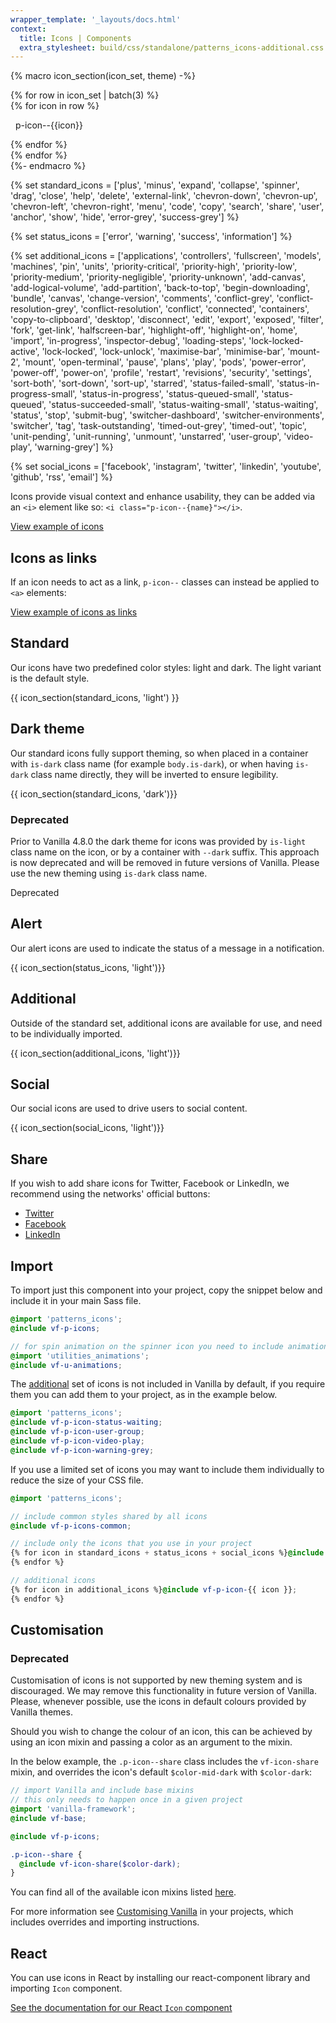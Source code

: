 ```yaml
---
wrapper_template: '_layouts/docs.html'
context:
  title: Icons | Components
  extra_stylesheet: build/css/standalone/patterns_icons-additional.css
---
```


{% macro icon_section(icon_set, theme) -%}

<section >
  <div class="p-strip is-shallow u-no-padding--top" {% if theme == "dark" %}style="background-color: transparent;"{% endif %}>{% for row in icon_set | batch(3) %}
  <div class="row u-equal-height">
    {% for icon in row %}<div class="p-card col-4 u-vertically-center {% if theme == "dark" %}is-dark{% endif %}" {% if theme == "dark" %}style="background-color: #111; color: #fff;"{% endif %}>
      <p><i class="p-icon--{{icon}} {% if theme == "dark" %}is-dark{% endif %}" style="margin-right: 0.5rem;"></i>p-icon--{{icon}}</p>
    </div>{% endfor %}
  </div>{% endfor %}
  </div>
</section>
{%- endmacro %}

{% set standard_icons = ['plus', 'minus', 'expand', 'collapse', 'spinner', 'drag', 'close', 'help', 'delete', 'external-link', 'chevron-down', 'chevron-up', 'chevron-left', 'chevron-right', 'menu', 'code', 'copy', 'search', 'share', 'user', 'anchor', 'show', 'hide', 'error-grey', 'success-grey'] %}

{% set status_icons = ['error',  'warning', 'success', 'information'] %}

{% set additional_icons = ['applications', 'controllers', 'fullscreen', 'models', 'machines', 'pin', 'units', 'priority-critical', 'priority-high', 'priority-low', 'priority-medium', 'priority-negligible', 'priority-unknown', 'add-canvas', 'add-logical-volume', 'add-partition', 'back-to-top', 'begin-downloading', 'bundle', 'canvas', 'change-version', 'comments', 'conflict-grey', 'conflict-resolution-grey', 'conflict-resolution', 'conflict', 'connected', 'containers', 'copy-to-clipboard', 'desktop', 'disconnect', 'edit', 'export', 'exposed', 'filter', 'fork', 'get-link', 'halfscreen-bar', 'highlight-off', 'highlight-on', 'home', 'import', 'in-progress', 'inspector-debug', 'loading-steps', 'lock-locked-active', 'lock-locked', 'lock-unlock', 'maximise-bar', 'minimise-bar', 'mount-2', 'mount', 'open-terminal', 'pause', 'plans', 'play', 'pods', 'power-error', 'power-off', 'power-on', 'profile', 'restart', 'revisions', 'security', 'settings', 'sort-both', 'sort-down', 'sort-up', 'starred', 'status-failed-small', 'status-in-progress-small', 'status-in-progress', 'status-queued-small', 'status-queued', 'status-succeeded-small', 'status-waiting-small', 'status-waiting', 'status', 'stop', 'submit-bug', 'switcher-dashboard', 'switcher-environments', 'switcher', 'tag', 'task-outstanding', 'timed-out-grey', 'timed-out', 'topic', 'unit-pending', 'unit-running', 'unmount', 'unstarred', 'user-group', 'video-play', 'warning-grey'] %}

{% set social_icons = ['facebook', 'instagram', 'twitter', 'linkedin', 'youtube', 'github', 'rss', 'email'] %}

Icons provide visual context and enhance usability, they can be added via an `<i>` element like so: `<i class="p-icon--{name}"></i>`.

<div class="embedded-example"><a href="/docs/examples/patterns/icons/icons-light" class="js-example">
View example of icons
</a></div>

## Icons as links

If an icon needs to act as a link, `p-icon--` classes can instead be applied to `<a>` elements:

<div class="embedded-example"><a href="/docs/examples/patterns/icons/icons-links" class="js-example">
View example of icons as links
</a></div>

## Standard

Our icons have two predefined color styles: light and dark. The light variant is the default style.

{{ icon_section(standard_icons, 'light') }}

## Dark theme

Our standard icons fully support theming, so when placed in a container with `is-dark` class name (for example `body.is-dark`), or when having `is-dark` class name directly, they will be inverted to ensure legibility.

{{ icon_section(standard_icons, 'dark')}}

<div class="p-notification--caution">
  <div class="p-notification__content">
    <h3 class="p-notification__title">Deprecated</h3>
    <p class="p-notification__message">Prior to Vanilla 4.8.0 the dark theme for icons was provided by <code>is-light</code> class name on the icon, or by a container with <code>--dark</code> suffix. This approach is now deprecated and will be removed in future versions of Vanilla. Please use the new theming using <code>is-dark</code> class name.</p>
  </div>
</div>

<span class="p-status-label--negative">Deprecated</span>

## Alert

Our alert icons are used to indicate the status of a message in a notification.

{{ icon_section(status_icons, 'light')}}

## Additional

Outside of the standard set, additional icons are available for use, and need to be individually imported.

{{ icon_section(additional_icons, 'light')}}

## Social

Our social icons are used to drive users to social content.

{{ icon_section(social_icons, 'light')}}

## Share

If you wish to add share icons for Twitter, Facebook or LinkedIn, we recommend using the networks' official buttons:

<div class="p-strip is-shallow u-no-padding--top">
  <div class="row">
    <ul class="p-inline-list--middot">
      <li class="p-inline-list__item">
        <a href="https://dev.twitter.com/web/tweet-button/">Twitter</a>
      </li>
      <li class="p-inline-list__item">
        <a href="https://developers.facebook.com/docs/plugins/share-button/">Facebook</a>
      </li>
      <li class="p-inline-list__item">
        <a href="https://docs.microsoft.com/en-us/linkedin/consumer/integrations/self-serve/plugins/share-plugin">LinkedIn</a>
      </li>
    </ul>
  </div>
</div>

## Import

To import just this component into your project, copy the snippet below and include it in your main Sass file.

```scss
@import 'patterns_icons';
@include vf-p-icons;

// for spin animation on the spinner icon you need to include animations utility
@import 'utilities_animations';
@include vf-u-animations;
```

The [additional](#additional) set of icons is not included in Vanilla by default, if you require them you can add them to your project, as in the example below.

```scss
@import 'patterns_icons';
@include vf-p-icon-status-waiting;
@include vf-p-icon-user-group;
@include vf-p-icon-video-play;
@include vf-p-icon-warning-grey;
```

If you use a limited set of icons you may want to include them individually to reduce the size of your CSS file.

```scss
@import 'patterns_icons';

// include common styles shared by all icons
@include vf-p-icons-common;

// include only the icons that you use in your project
{% for icon in standard_icons + status_icons + social_icons %}@include vf-p-icon-{{ icon }};
{% endfor %}

// additional icons
{% for icon in additional_icons %}@include vf-p-icon-{{ icon }};
{% endfor %}
```

## Customisation

<div class="p-notification--caution">
  <div class="p-notification__content">
    <h3 class="p-notification__title">Deprecated</h3>
    <p class="p-notification__message">Customisation of icons is not supported by new theming system and is discouraged. We may remove this functionality in future version of Vanilla. Please, whenever possible, use the icons in default colours provided by Vanilla themes.</p>
  </div>
</div>

Should you wish to change the colour of an icon, this can be achieved by using an icon mixin and passing a color as an argument to the mixin.

In the below example, the `.p-icon--share` class includes the `vf-icon-share` mixin, and overrides the icon's default `$color-mid-dark` with `$color-dark`:

```scss
// import Vanilla and include base mixins
// this only needs to happen once in a given project
@import 'vanilla-framework';
@include vf-base;

@include vf-p-icons;

.p-icon--share {
  @include vf-icon-share($color-dark);
}
```

You can find all of the available icon mixins listed [here](https://github.com/canonical/vanilla-framework/blob/main/scss/_base_icon-definitions.scss).

For more information see [Customising Vanilla](/docs/customising-vanilla/) in your projects, which includes overrides and importing instructions.

## React

You can use icons in React by installing our react-component library and importing `Icon` component.

[See the documentation for our React `Icon` component](https://canonical.github.io/react-components/?path=/docs/icon--default-story#icon)
